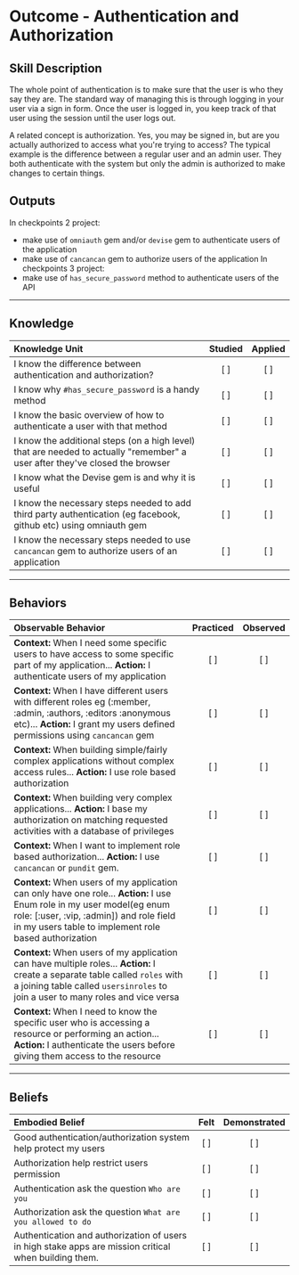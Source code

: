 # Outcome - Authentication and Authorization

Skill Description
----------
The whole point of authentication is to make sure that the user is who they say they are. The standard way of managing this is through logging in your user via a sign in form. Once the user is logged in, you keep track of that user using the session until the user logs out.

A related concept is authorization. Yes, you may be signed in, but are you actually authorized to access what you're trying to access? The typical example is the difference between a regular user and an admin user. They both authenticate with the system but only the admin is authorized to make changes to certain things.

Outputs
----------
In checkpoints 2 project:
- make use of `omniauth` gem and/or `devise` gem to authenticate users of the application
- make use of `cancancan` gem to authorize users of the application
In checkpoints 3 project:
- make use of `has_secure_password` method to authenticate users of the API

----------
## **Knowledge**


| Knowledge Unit   |      Studied      | Applied |
|:-------------|:------------------:|:--------:|
| I know the difference between authentication and authorization? | [ ] | [ ]  |
| I know why `#has_secure_password` is a handy method | [ ] | [ ]  |
| I know the basic overview of how to authenticate a user with that method | [ ] | [ ]  |
| I know the additional steps (on a high level) that are needed to actually "remember" a user after they've closed the browser | [ ] | [ ]  |
| I know what the Devise gem is and why it is useful | [ ] | [ ]  |
| I know the necessary steps needed to add third party authentication (eg facebook, github etc) using omniauth gem | [ ] | [ ]  |
| I know the necessary steps needed to use `cancancan` gem to authorize users of an application | [ ] | [ ]  |


----------


## **Behaviors**


| Observable Behavior   |      Practiced      | Observed |
|:-------------|:------------------:|:--------:|
| **Context:** When I need some specific users to have access to some specific part of my application... **Action:** I authenticate users of my application | [ ] | [ ]  |
| **Context:** When I have different users with different roles eg (:member, :admin, :authors, :editors :anonymous etc)... **Action:** I grant my users defined permissions using `cancancan` gem | [ ] | [ ]  |
| **Context:** When building simple/fairly complex applications without complex access rules... **Action:** I use role based authorization | [ ] | [ ]  |
| **Context:** When building very complex applications... **Action:** I base my authorization on matching requested activities with a database of privileges | [ ] | [ ]  |
| **Context:** When I want to implement role based authorization... **Action:** I use `cancancan` or `pundit` gem. | [ ] | [ ]  |
| **Context:** When users of my application can only have one role... **Action:** I use Enum role in my user model(eg enum role: [:user, :vip, :admin]) and role field in my users table to implement role based authorization | [ ] | [ ]  |
| **Context:** When users of my application can have multiple roles... **Action:** I create a separate table called `roles` with a joining table called `usersinroles` to join a user to many roles and vice versa  | [ ] | [ ]  |
| **Context:** When I need to know the specific user who is accessing a resource or performing an action... **Action:** I authenticate the users before giving them access to the resource  | [ ] | [ ]  |


----------


## **Beliefs**


| Embodied Belief   |      Felt      | Demonstrated |
|:-------------|:------------------:|:--------:|
| Good authentication/authorization system help protect my users | [ ] | [ ]  |
| Authorization help restrict users permission | [ ] | [ ]  |
| Authentication ask the question `Who are you` | [ ] | [ ]  |
| Authorization ask the question `What are you allowed to do` | [ ] | [ ]  |
| Authentication and authorization of users in high stake apps are mission critical when building them. | [ ] | [ ]  |
